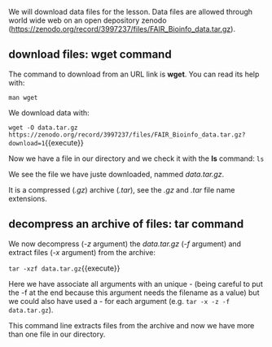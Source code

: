 
We will download data files for the lesson. Data files are allowed through world wide web on an open depository zenodo (https://zenodo.org/record/3997237/files/FAIR_Bioinfo_data.tar.gz). 

## download files: wget command

The command to download from an URL link is **wget**. You can read its help with:

`man wget`

We download data with:

`wget -O data.tar.gz https://zenodo.org/record/3997237/files/FAIR_Bioinfo_data.tar.gz?download=1`{{execute}}

Now we have a file in our directory and we check it with the **ls** command:
`ls`

We see the file we have juste downloaded, nammed _data.tar.gz_.

It is a compressed (_.gz_) archive (_.tar_), see the _.gz_ and _.tar_ file name extensions.

## decompress an archive of files: tar command

We now decompress (_-z_ argument) the _data.tar.gz_ (_-f_ argument) and extract files (_-x_ argument) from the archive:

`tar -xzf data.tar.gz`{{execute}}

Here we have associate all arguments with an unique - (being careful to put the -f at the end because this argument needs the filename as a value) but we could also have used a - for each argument (e.g. `tar -x -z -f data.tar.gz`).

This command line extracts files from the archive and now we have more than one file in our directory.
